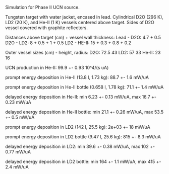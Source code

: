 Simulation for Phase II UCN source.

Tungsten target with water jacket, encased in lead.
Cylindrical D2O (296 K), LD2 (20 K), and He-II (1 K) vessels centered above target.
Sides of D2O vessel covered with graphite reflectors.

Distances above target (cm) + vessel wall thickness:
Lead - D2O: 4.7 + 0.5
D2O - LD2: 8 + 0.5 + 1 + 0.5
LD2 - HE-II: 15 + 0.3 + 0.8 + 0.2

Outer vessel sizes (cm) - height, radius:
D2O: 72.5 43
LD2: 57 33
He-II: 23 16

UCN production in He-II:
99.9 +- 0.93 10^4/(s uA)

prompt energy deposition in He-II (13.8 l, 1.73 kg):
88.7 +- 1.6 mW/uA

prompt energy deposition in He-II bottle (0.658 l, 1.78 kg):
71.1 +- 1.4 mW/uA

delayed energy deposition in He-II:
min 6.23 +- 0.13 mW/uA, max 16.7 +- 0.23 mW/uA

delayed energy deposition in He-II bottle:
min 21.1 +- 0.26 mW/uA, max 53.5 +- 0.5 mW/uA

prompt energy deposition in LD2 (142 l, 25.5 kg):
2e+03 +- 18 mW/uA

prompt energy deposition in LD2 bottle (9.47 l, 25.6 kg):
815 +- 8.3 mW/uA

delayed energy deposition in LD2:
min 39.6 +- 0.38 mW/uA, max 102 +- 0.77 mW/uA

delayed energy deposition in LD2 bottle:
min 164 +- 1.1 mW/uA, max 415 +- 2.4 mW/uA

